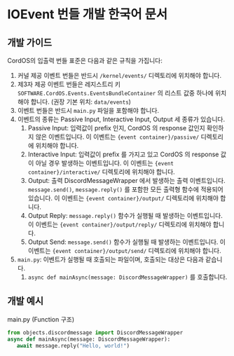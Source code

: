 # IOEvent 번들 개발 한국어 문서

## 개발 가이드
CordOS의 입출력 번들 표준은 다음과 같은 규칙을 가집니다:

1. 커널 제공 이벤트 번들은 반드시 `/kernel/events/` 디렉토리에 위치해야 합니다.
2. 제3자 제공 이벤트 번들은 레지스트리 키 `SOFTWARE.CordOS.Events.EventsBundleContainer` 의 리스트 값중 하나에 위치해야 합니다. (권장 기본 위치: `data/events`)
3. 이벤트 번들은 반드시 `main.py` 파일을 포함해야 합니다.
4. 이벤트의 종류는 Passive Input, Interactive Input, Output 세 종류가 있습니다.
   1. Passive Input: 입력값이 prefix 인지, CordOS 의 response 값인지 확인하지 않은 이벤트입니다. 이 이벤트는 `{event container}/passive/` 디렉토리에 위치해야 합니다.
   2. Interactive Input: 입력값이 prefix 를 가지고 있고 CordOS 의 response 값이 아닐 경우 발생하는 이벤트입니다. 이 이벤트는 `{event container}/interactive/` 디렉토리에 위치해야 합니다.
   3. Output: 출력 DiscordMessageWrapper 에서 발생하는 출력 이벤트입니다. `message.send()`, `message.reply()` 를 포함한 모든 출력형 함수에 적용되어있습니다. 이 이벤트는 `{event container}/output/` 디렉토리에 위치해야 합니다.
   4. Output Reply: `message.reply()` 함수가 실행될 때 발생하는 이벤트입니다. 이 이벤트는 `{event container}/output/reply/` 디렉토리에 위치해야 합니다.
   5. Output Send: `message.send()` 함수가 실행될 때 발생하는 이벤트입니다. 이 이벤트는 `{event container}/output/send/` 디렉토리에 위치해야 합니다. 
5. `main.py`: 이벤트가 실행될 때 호출되는 파일이며, 호출되는 대상은 다음과 같습니다.
   1. `async def mainAsync(message: DiscordMessageWrapper)` 를 호출합니다.

## 개발 예시
main.py (Function 구조)
```python
from objects.discordmessage import DiscordMessageWrapper
async def mainAsync(message: DiscordMessageWrapper):
   await message.reply("Hello, world!")
```

